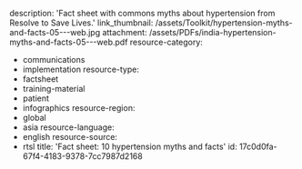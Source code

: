 description: 'Fact sheet with commons myths about hypertension from Resolve to Save Lives.'
link_thumbnail: /assets/Toolkit/hypertension-myths-and-facts-05---web.jpg
attachment: /assets/PDFs/india-hypertension-myths-and-facts-05---web.pdf
resource-category:
  - communications
  - implementation
resource-type:
  - factsheet
  - training-material
  - patient
  - infographics
resource-region:
  - global
  - asia
resource-language:
  - english
resource-source:
  - rtsl
title: 'Fact sheet: 10 hypertension myths and facts'
id: 17c0d0fa-67f4-4183-9378-7cc7987d2168
